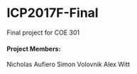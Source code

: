 # ICP2017F-Final
Final project for COE 301

#### **Project Members:**
Nicholas Aufiero
Simon Volovnik
Alex Witt
